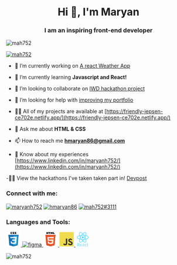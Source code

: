 <h1 align="center">Hi 👋, I'm Maryan</h1>
<h3 align="center">I am an inspiring front-end developer</h3>

<p align="left"> <img src="https://komarev.com/ghpvc/?username=mah752&label=Profile%20views&color=0e75b6&style=flat" alt="mah752" /> </p>

<p align="left"> <a href="https://github.com/ryo-ma/github-profile-trophy"><img src="https://github-profile-trophy.vercel.app/?username=mah752" alt="mah752" /></a> </p>

- 🔭 I’m currently working on [A react Weather App](https://heuristic-shaw-a37fd4.netlify.app/)

- 🌱 I’m currently learning **Javascript and React!**

- 👯 I’m looking to collaborate on [IWD hackathon project](https://github.com/IWD-2022-Team4/)

- 🤝 I’m looking for help with [improving my portfolio](https://friendly-jepsen-ce702e.netlify.app/) 

- 👨‍💻 All of my projects are available at [https://friendly-jepsen-ce702e.netlify.app/](https://friendly-jepsen-ce702e.netlify.app/)

- 💬 Ask me about **HTML & CSS**

- 📫 How to reach me **hmaryan86@gmail.com**

- 📄 Know about my experiences [https://www.linkedin.com/in/maryanh752/](https://www.linkedin.com/in/maryanh752/)

-👨‍💻 View the hackathons I've taken taken part in! [Devpost](https://www.devpost.com/hmaryan86/)

<h3 align="left">Connect with me:</h3>

<p align="left">
<a href="https://linkedin.com/in/maryanh752" target="blank"><img align="center" src="https://raw.githubusercontent.com/rahuldkjain/github-profile-readme-generator/master/src/images/icons/Social/linked-in-alt.svg" alt="maryanh752" height="30" width="40" /></a>
<a href="https://codesandbox.com/hmaryan86" target="blank"><img align="center" src="https://raw.githubusercontent.com/rahuldkjain/github-profile-readme-generator/master/src/images/icons/Social/codesandbox.svg" alt="hmaryan86" height="30" width="40" /></a>
<a href="https://discord.gg/mah752#3111" target="blank"><img align="center" src="https://raw.githubusercontent.com/rahuldkjain/github-profile-readme-generator/master/src/images/icons/Social/discord.svg" alt="mah752#3111" height="30" width="40" /></a>
</p>

<h3 align="left">Languages and Tools:</h3>
<p align="left"> <a href="https://www.w3schools.com/css/" target="_blank" rel="noreferrer"> <img src="https://raw.githubusercontent.com/devicons/devicon/master/icons/css3/css3-original-wordmark.svg" alt="css3" width="40" height="40"/> </a> <a href="https://www.figma.com/" target="_blank" rel="noreferrer"> <img src="https://www.vectorlogo.zone/logos/figma/figma-icon.svg" alt="figma" width="40" height="40"/> </a> <a href="https://www.w3.org/html/" target="_blank" rel="noreferrer"> <img src="https://raw.githubusercontent.com/devicons/devicon/master/icons/html5/html5-original-wordmark.svg" alt="html5" width="40" height="40"/> </a> <a href="https://developer.mozilla.org/en-US/docs/Web/JavaScript" target="_blank" rel="noreferrer"> <img src="https://raw.githubusercontent.com/devicons/devicon/master/icons/javascript/javascript-original.svg" alt="javascript" width="40" height="40"/> </a> <a href="https://reactjs.org/" target="_blank" rel="noreferrer"> <img src="https://raw.githubusercontent.com/devicons/devicon/master/icons/react/react-original-wordmark.svg" alt="react" width="40" height="40"/> </a> </p>

<p><img align="center" src="https://github-readme-stats.vercel.app/api/top-langs?username=mah752&show_icons=true&locale=en&layout=compact" alt="mah752" /></p>
